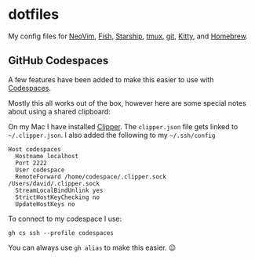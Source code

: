# dotfiles
My config files for [NeoVim](https://neovim.io), [Fish](https://fishshell.com), [Starship](https://starship.rs),
[tmux](https://www.ocf.berkeley.edu/~ckuehl/tmux/), [git](https://git-scm.com),
[Kitty](https://sw.kovidgoyal.net/kitty/), and [Homebrew](https://brew.sh).

## GitHub Codespaces

A few features have been added to make this easier to use with [Codespaces](https://github.com/features/codespaces).

Mostly this all works out of the box, however here are some special notes about using a shared clipboard:

On my Mac I have installed [Clipper](https://github.com/wincent/clipper). The `clipper.json` file gets
linked to `~/.clipper.json`. I also added the following to my `~/.ssh/config`

```
Host codespaces
  Hostname localhost
  Port 2222
  User codespace
  RemoteForward /home/codespace/.clipper.sock /Users/david/.clipper.sock
  StreamLocalBindUnlink yes
  StrictHostKeyChecking no
  UpdateHostKeys no
```

To connect to my codespace I use:

```
gh cs ssh --profile codespaces
```

You can always use `gh alias` to make this easier. 😉
